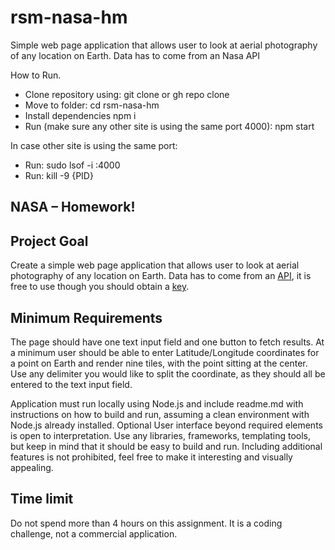 # rsm-nasa-hm
Simple web page application that allows user to look at aerial photography of any location on Earth. Data has to come from an Nasa API

How to Run.

* Clone repository using: git clone or gh repo clone
* Move to folder: cd rsm-nasa-hm
* Install dependencies npm i
* Run (make sure any other site is using the same port 4000): npm start

In case other site is using the same port:
* Run: sudo lsof -i :4000
* Run: kill -9 {PID}

## NASA – Homework!

## Project Goal
Create a simple web page application that allows user to look at aerial photography of any location on Earth. Data has to come from an [API](https://api.nasa.gov/api.html#earth), it is free to use though you should obtain a [key](https://api.nasa.gov/index.html#apply-for-an-api-key).

## Minimum Requirements
The page should have one text input field and one button to fetch results. At a minimum user should be able to enter Latitude/Longitude coordinates for a point on Earth and render nine tiles, with the point sitting at the center. Use any delimiter you would like to split the coordinate, as they should all be entered to the text input field.

Application must run locally using Node.js and include readme.md with instructions on how to build and run, assuming a clean environment with Node.js already installed.
Optional User interface beyond required elements is open to interpretation. Use any libraries, frameworks, templating tools, but keep in mind that it should be easy to build and run. Including additional features is not prohibited, feel free to make it interesting and visually appealing.

## Time limit
Do not spend more than 4 hours on this assignment. It is a coding challenge, not a commercial application.
